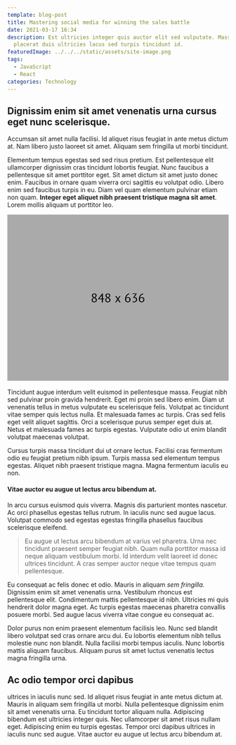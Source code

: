 ```yaml
---
template: blog-post
title: Mastering social media for winning the sales battle
date: 2021-03-17 16:34
description: Est ultricies integer quis auctor elit sed vulputate. Massa
  placerat duis ultricies lacus sed turpis tincidunt id.
featuredImage: ../../../static/assets/site-image.png
tags:
  - JavaScript
  - React
categories: Technology
---
```


## Dignissim enim sit amet venenatis urna cursus eget nunc scelerisque.

Accumsan sit amet nulla facilisi. Id aliquet risus feugiat in ante metus dictum at. Nam libero justo laoreet sit amet. Aliquam sem fringilla ut morbi tincidunt.

Elementum tempus egestas sed sed risus pretium. Est pellentesque elit ullamcorper dignissim cras tincidunt lobortis feugiat. Nunc faucibus a pellentesque sit amet porttitor eget. Sit amet dictum sit amet justo donec enim. Faucibus in ornare quam viverra orci sagittis eu volutpat odio. Libero enim sed faucibus turpis in eu. Diam vel quam elementum pulvinar etiam non quam. **Integer eget aliquet nibh praesent tristique magna sit amet**. Lorem mollis aliquam ut porttitor leo.

![](../../../static/assets/site-image.png)

Tincidunt augue interdum velit euismod in pellentesque massa. Feugiat nibh sed pulvinar proin gravida hendrerit. Eget mi proin sed libero enim. Diam ut venenatis tellus in metus vulputate eu scelerisque felis. Volutpat ac tincidunt vitae semper quis lectus nulla. Et malesuada fames ac turpis. Cras sed felis eget velit aliquet sagittis. Orci a scelerisque purus semper eget duis at. Netus et malesuada fames ac turpis egestas. Vulputate odio ut enim blandit volutpat maecenas volutpat.

Cursus turpis massa tincidunt dui ut ornare lectus. Facilisi cras fermentum odio eu feugiat pretium nibh ipsum. Turpis massa sed elementum tempus egestas. Aliquet nibh praesent tristique magna. Magna fermentum iaculis eu non.

#### Vitae auctor eu augue ut lectus arcu bibendum at.

In arcu cursus euismod quis viverra. Magnis dis parturient montes nascetur. Ac orci phasellus egestas tellus rutrum. In iaculis nunc sed augue lacus. Volutpat commodo sed egestas egestas fringilla phasellus faucibus scelerisque eleifend.

> Eu augue ut lectus arcu bibendum at varius vel pharetra. Urna nec tincidunt praesent semper feugiat nibh. Quam nulla porttitor massa id neque aliquam vestibulum morbi. Id interdum velit laoreet id donec ultrices tincidunt. A cras semper auctor neque vitae tempus quam pellentesque.

Eu consequat ac felis donec et odio. Mauris in aliquam _sem fringilla._ Dignissim enim sit amet venenatis urna. Vestibulum rhoncus est pellentesque elit. Condimentum mattis pellentesque id nibh. Ultricies mi quis hendrerit dolor magna eget. Ac turpis egestas maecenas pharetra convallis posuere morbi. Sed augue lacus viverra vitae congue eu consequat ac.

Dolor purus non enim praesent elementum facilisis leo. Nunc sed blandit libero volutpat sed cras ornare arcu dui. Eu lobortis elementum nibh tellus molestie nunc non blandit. Nulla facilisi morbi tempus iaculis. Nunc lobortis mattis aliquam faucibus. Aliquam purus sit amet luctus venenatis lectus magna fringilla urna.

## Ac odio tempor orci dapibus

ultrices in iaculis nunc sed. Id aliquet risus feugiat in ante metus dictum at. Mauris in aliquam sem fringilla ut morbi. Nulla pellentesque dignissim enim sit amet venenatis urna. Eu tincidunt tortor aliquam nulla. Adipiscing bibendum est ultricies integer quis. Nec ullamcorper sit amet risus nullam eget. Adipiscing enim eu turpis egestas. Tempor orci dapibus ultrices in iaculis nunc sed augue. Vitae auctor eu augue ut lectus arcu bibendum at.
